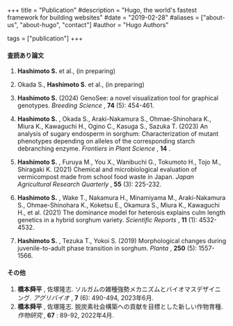 +++
title = "Publication"
#description = "Hugo, the world's fastest framework for building websites"
#date = "2019-02-28"
#aliases = ["about-us", "about-hugo", "contact"]
#author = "Hugo Authors"

tags = ["publication"]
+++

#### 査読あり論文

1. **Hashimoto S.** et al., (in preparing)

2. Okada S., **Hashimoto S**. et al., (in preparing)

4. **Hashimoto S.** (2024) GenoSee: a novel visualization tool for graphical genotypes.  *Breeding Science* ,  **74** (5): 454-461.

5. **Hashimoto S.** , Okada S., Araki-Nakamura S., Ohmae-Shinohara K., Miura K., Kawaguchi H., Ogino C., Kasuga S., Sazuka T. (2023) An analysis of sugary endosperm in sorghum: Characterization of mutant phenotypes depending on alleles of the corresponding starch debranching enzyme.  *Frontiers in Plant Science* ,  **14** .

6. **Hashimoto S.** , Furuya M., You X., Wanibuchi G., Tokumoto H., Tojo M., Shiragaki K. (2021) Chemical and microbiological evaluation of vermicompost made from school food waste in Japan.  *Japan Agricultural Research Quarterly* ,  **55** (3): 225-232.

7. **Hashimoto S.** , Wake T., Nakamura H., Minamiyama M., Araki-Nakamura S., Ohmae-Shinohara K., Koketsu E., Okamura S., Miura K., Kawaguchi H., et al. (2021) The dominance model for heterosis explains culm length genetics in a hybrid sorghum variety.  *Scientific Reports* ,  **11** (1): 4532-4532.

8. **Hashimoto S.** , Tezuka T., Yokoi S. (2019) Morphological changes during juvenile-to-adult phase transition in sorghum.  *Planta* ,  **250** (5): 1557-1566.


#### その他

1. **橋本舜平** , 佐塚隆志. ソルガムの雑種強勢メカニズムとバイオマスデザイニング.  *アグリバイオ* ,  **7** (6): 490-494, 2023年6月.
2. **橋本舜平** , 佐塚隆志. 脱炭素社会構築への貢献を目標とした新しい作物育種.  *作物研究* ,  **67** : 89-92, 2022年4月.
